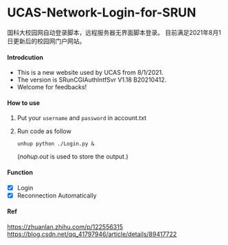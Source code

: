# UCAS-Network-Login-for-SRUN
国科大校园网自动登录脚本，远程服务器无界面脚本登录。
目前满足2021年8月1日更新后的校园网门户网站。
#### Introdcution   

+ This is a new website used by UCAS from 8/1/2021.  
+ The version is SRunCGIAuthIntfSvr V1.18 B20210412.  
+ Welcome for feedbacks!

#### How to use  

1. Put your ``username`` and ``password`` in account.txt  

2. Run code as follow
    ```
    unhup python ./Login.py &
    ```
   (*nohup.out* is used to store the output.)

#### Function   
- [x] Login  
- [x] Reconnection Automatically

#### Ref     
https://zhuanlan.zhihu.com/p/122556315  
https://blog.csdn.net/qq_41797946/article/details/89417722
